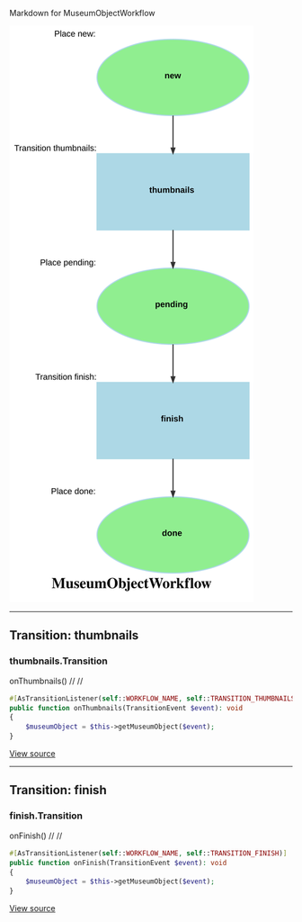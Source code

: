 
Markdown for MuseumObjectWorkflow

![MuseumObjectWorkflow](assets/MuseumObjectWorkflow.svg)



---
## Transition: thumbnails

### thumbnails.Transition

onThumbnails()
        // 
        // 

```php
#[AsTransitionListener(self::WORKFLOW_NAME, self::TRANSITION_THUMBNAILS)]
public function onThumbnails(TransitionEvent $event): void
{
    $museumObject = $this->getMuseumObject($event);
}
```
[View source](mds/blob/main/src/Workflow/MuseumObjectWorkflow.php#L50-L53)




---
## Transition: finish

### finish.Transition

onFinish()
        // 
        // 

```php
#[AsTransitionListener(self::WORKFLOW_NAME, self::TRANSITION_FINISH)]
public function onFinish(TransitionEvent $event): void
{
    $museumObject = $this->getMuseumObject($event);
}
```
[View source](mds/blob/main/src/Workflow/MuseumObjectWorkflow.php#L57-L60)


